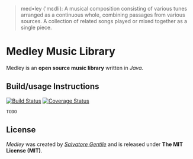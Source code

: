 >  med•ley ('mɛdli): A musical composition consisting of various tunes arranged as a continuous whole, combining passages from various sources.
A collection of related songs played or mixed together as a single piece.

Medley Music Library
====================
Medley is an **open source music library** written in _Java_.


Build/usage Instructions
------------------------
[![Build Status](https://travis-ci.org/SalGnt/Medley.svg?branch=master)](https://travis-ci.org/SalGnt/Medley)
[![Coverage Status](https://coveralls.io/repos/SalGnt/Medley/badge.png)](https://coveralls.io/r/SalGnt/Medley)

    TODO


License
-------
_Medley_ was created by [_Salvatore Gentile_](https://twitter.com/SalvoGentile) and is released under **The MIT License (MIT)**.